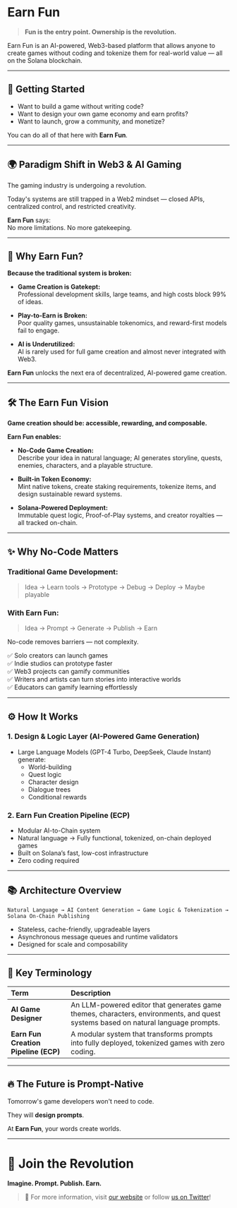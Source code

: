 # Earn Fun

> **Fun is the entry point. Ownership is the revolution.**

Earn Fun is an AI-powered, Web3-based platform that allows anyone to create games without coding and tokenize them for real-world value — all on the Solana blockchain.

---

## 🚀 Getting Started

- Want to build a game without writing code?
- Want to design your own game economy and earn profits?
- Want to launch, grow a community, and monetize?

You can do all of that here with **Earn Fun**.

---

## 🌍 Paradigm Shift in Web3 & AI Gaming

The gaming industry is undergoing a revolution.

Today's systems are still trapped in a Web2 mindset — closed APIs, centralized control, and restricted creativity.

**Earn Fun** says:  
No more limitations. No more gatekeeping.

---

## 🎯 Why Earn Fun?

**Because the traditional system is broken:**

- **Game Creation is Gatekept:**  
  Professional development skills, large teams, and high costs block 99% of ideas.

- **Play-to-Earn is Broken:**  
  Poor quality games, unsustainable tokenomics, and reward-first models fail to engage.

- **AI is Underutilized:**  
  AI is rarely used for full game creation and almost never integrated with Web3.

**Earn Fun** unlocks the next era of decentralized, AI-powered game creation.

---

## 🛠️ The Earn Fun Vision

**Game creation should be: accessible, rewarding, and composable.**

**Earn Fun enables:**

- **No-Code Game Creation:**  
  Describe your idea in natural language; AI generates storyline, quests, enemies, characters, and a playable structure.

- **Built-in Token Economy:**  
  Mint native tokens, create staking requirements, tokenize items, and design sustainable reward systems.

- **Solana-Powered Deployment:**  
  Immutable quest logic, Proof-of-Play systems, and creator royalties — all tracked on-chain.

---

## ✨ Why No-Code Matters

### Traditional Game Development:

> Idea → Learn tools → Prototype → Debug → Deploy → Maybe playable

### With Earn Fun:

> Idea → Prompt → Generate → Publish → Earn

No-code removes barriers — not complexity.

✅ Solo creators can launch games  
✅ Indie studios can prototype faster  
✅ Web3 projects can gamify communities  
✅ Writers and artists can turn stories into interactive worlds  
✅ Educators can gamify learning effortlessly

---

## ⚙️ How It Works

### 1. Design & Logic Layer (AI-Powered Game Generation)

- Large Language Models (GPT-4 Turbo, DeepSeek, Claude Instant) generate:
  - World-building
  - Quest logic
  - Character design
  - Dialogue trees
  - Conditional rewards

### 2. Earn Fun Creation Pipeline (ECP)

- Modular AI-to-Chain system
- Natural language → Fully functional, tokenized, on-chain deployed games
- Built on Solana’s fast, low-cost infrastructure
- Zero coding required

---

## 📚 Architecture Overview

```
Natural Language → AI Content Generation → Game Logic & Tokenization → Solana On-Chain Publishing
```

- Stateless, cache-friendly, upgradeable layers
- Asynchronous message queues and runtime validators
- Designed for scale and composability

---

## 🧠 Key Terminology

| Term                                 | Description                                                                                                                      |
| :----------------------------------- | :------------------------------------------------------------------------------------------------------------------------------- |
| **AI Game Designer**                 | An LLM-powered editor that generates game themes, characters, environments, and quest systems based on natural language prompts. |
| **Earn Fun Creation Pipeline (ECP)** | A modular system that transforms prompts into fully deployed, tokenized games with zero coding.                                  |

---

## 🔥 The Future is Prompt-Native

Tomorrow's game developers won't need to code.

They will **design prompts**.

At **Earn Fun**, your words create worlds.

---

# 🌟 Join the Revolution

**Imagine. Prompt. Publish. Earn.**

> 📩 For more information, visit [our website](https://earnfun.io) or follow [us on Twitter](https://x.com/earndotfun)!
